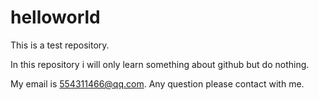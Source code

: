 # helloworld
This is a test repository.

In this repository i will only learn something about github but do nothing.

My email is 554311466@qq.com. Any question please contact with me.
